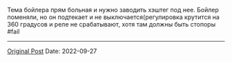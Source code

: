 Тема бойлера прям больная и нужно заводить хэштег под нее. Бойлер поменяли, но он подтекает и не выключается(регулировка крутится на 360 градусов и реле не срабатывают, хотя там должны быть стопоры #fail

---
[Original Post](https://t.me/lev2tarragona/272)
Date: 2022-09-27

